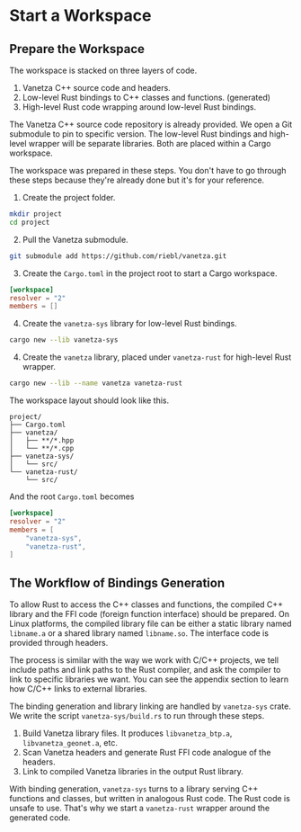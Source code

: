 # Start a Workspace

## Prepare the Workspace

The workspace is stacked on three layers of code.

1. Vanetza C++ source code and headers.
2. Low-level Rust bindings to C++ classes and functions. (generated)
3. High-level Rust code wrapping around low-level Rust bindings.

The Vanetza C++ source code repository is already provided. We open a
Git submodule to pin to specific version. The low-level Rust bindings
and high-level wrapper will be separate libraries. Both are placed
within a Cargo workspace.

The workspace was prepared in these steps. You don't have to go
through these steps because they're already done but it's for your
reference.

1. Create the project folder.

  ```bash
  mkdir project
  cd project
  ```

2. Pull the Vanetza submodule.

  ```bash
  git submodule add https://github.com/riebl/vanetza.git
  ```

3. Create the `Cargo.toml` in the project root to start a Cargo
   workspace.

  ```toml
  [workspace]
  resolver = "2"
  members = []
  ```
4. Create the `vanetza-sys` library for low-level Rust bindings.

  ```bash
  cargo new --lib vanetza-sys
  ```

4. Create the `vanetza` library, placed under `vanetza-rust` for
   high-level Rust wrapper.

  ```bash
  cargo new --lib --name vanetza vanetza-rust
  ```

The workspace layout should look like this.

```
project/
├── Cargo.toml
├── vanetza/
│   ├── **/*.hpp
│   └── **/*.cpp
├── vanetza-sys/
│   └── src/
└── vanetza-rust/
    └── src/
```

And the root `Cargo.toml` becomes

```toml
[workspace]
resolver = "2"
members = [
    "vanetza-sys",
    "vanetza-rust",
]
```

## The Workflow of Bindings Generation

To allow Rust to access the C++ classes and functions, the compiled
C++ library and the FFI code (foreign function interface) should be
prepared. On Linux platforms, the compiled library file can be either
a static library named `libname.a` or a shared library named
`libname.so`. The interface code is provided through headers.

The process is similar with the way we work with C/C++ projects, we
tell include paths and link paths to the Rust compiler, and ask the
compiler to link to specific libraries we want. You can see the
appendix section to learn how C/C++ links to external libraries.

The binding generation and library linking are handled by
`vanetza-sys` crate. We write the script `vanetza-sys/build.rs` to run
through these steps.

1. Build Vanetza library files. It produces `libvanetza_btp.a`,
   `libvanetza_geonet.a`, etc.
2. Scan Vanetza headers and generate Rust FFI code analogue of the
   headers.
3. Link to compiled Vanetza libraries in the output Rust library.

With binding generation, `vanetza-sys` turns to a library serving C++
functions and classes, but written in analogous Rust code. The Rust
code is unsafe to use. That's why we start a `vanetza-rust` wrapper
around the generated code.

